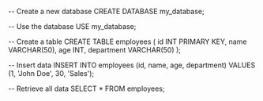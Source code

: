 -- Create a new database
CREATE DATABASE my_database;

-- Use the database
USE my_database;

-- Create a table
CREATE TABLE employees (
    id INT PRIMARY KEY,
    name VARCHAR(50),
    age INT,
    department VARCHAR(50)
);

-- Insert data
INSERT INTO employees (id, name, age, department)
VALUES (1, 'John Doe', 30, 'Sales');

-- Retrieve all data
SELECT * FROM employees;